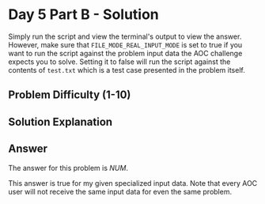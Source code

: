# Day 5 Part B - Solution

Simply run the script and view the terminal's output to view the answer. However, make sure that 
`FILE_MODE_REAL_INPUT_MODE` is set to true if you want to run the script against the problem input data the AOC challenge 
expects you to solve. Setting it to false will run the script against the contents of `test.txt` which is a 
test case presented in the problem itself. 

## Problem Difficulty (1-10)


## Solution Explanation

## Answer

The answer for this problem is *NUM*.

This answer is true for my given specialized input data. Note that every AOC user will not receive the
same input data for even the same problem.